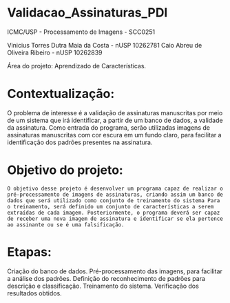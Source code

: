 # Validacao_Assinaturas_PDI
ICMC/USP - Processamento de Imagens - SCC0251

Vinicius Torres Dutra Maia da Costa	- nUSP 10262781
Caio Abreu de Oliveira Ribeiro		  - nUSP 10262839

Área do projeto: Aprendizado de Características.

# Contextualização:
O problema de interesse é a validação de assinaturas manuscritas por meio de um sistema que irá identificar, a partir de um banco de dados, a validade da assinatura. Como entrada do programa, serão utilizadas imagens de assinaturas manuscritas com cor escura em um fundo claro, para facilitar a identificação dos padrões presentes na assinatura.  

# Objetivo do projeto:
	O objetivo desse projeto é desenvolver um programa capaz de realizar o pré-processamento de imagens de assinaturas, criando assim um banco de dados que será utilizado como conjunto de treinamento do sistema Para o treinamento, será definido um conjunto de características a serem extraídas de cada imagem. Posteriormente, o programa deverá ser capaz de receber uma nova imagem de assinatura e identificar se ela pertence ao assinante ou se é uma falsificação.
	
# Etapas:
Criação do banco de dados.
Pré-processamento das imagens, para facilitar a análise dos padrões.
Definição do reconhecimento de padrões para descrição e  classificação.
Treinamento do sistema.
Verificação dos resultados obtidos.
